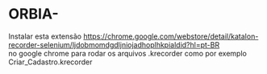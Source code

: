 # ORBIA-


Instalar esta extensão https://chrome.google.com/webstore/detail/katalon-recorder-selenium/ljdobmomdgdljniojadhoplhkpialdid?hl=pt-BR   
no google chrome para rodar os arquivos .krecorder como por exemplo  Criar_Cadastro.krecorder
